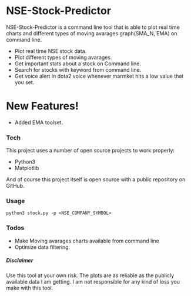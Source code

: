 # NSE-Stock-Predictor

NSE-Stock-Predictor is a command line tool that is able to plot real time charts and different types of moving avarages graph(SMA_N, EMA) on command line.

- Plot real time NSE stock data.
- Plot different types of moving avarages.
- Get important stats about a stock on Command line.
- Search for stocks with keyword from command line.
- Get voice alert in dota2 voice whenever marmket hits a low value that you set.

# New Features!

- Added EMA toolset.

### Tech

This project uses a number of open source projects to work properly:

- Python3
- Matplotlib

And of course this project itself is open source with a public repository
on GitHub.

### Usage
```
python3 stock.py -p <NSE_COMPANY_SYMBOL>
```

### Todos

- Make Moving avarages charts available from command line
- Optimize data filtering.

##### Disclaimer

Use this tool at your own risk. The plots are as reliable as the publicly available data I am getting. I am not responsible for any kind of loss you make with this tool.
